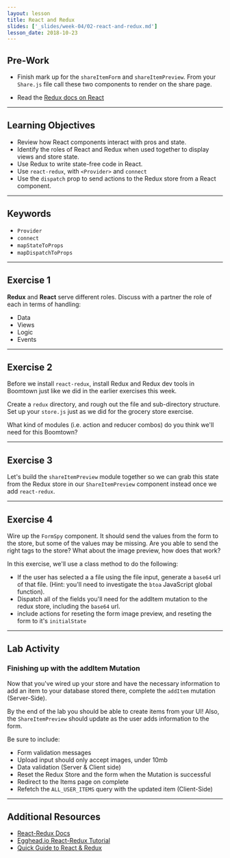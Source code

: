 ```yaml
---
layout: lesson
title: React and Redux
slides: ['_slides/week-04/02-react-and-redux.md']
lesson_date: 2018-10-23
---
```


## Pre-Work

- Finish mark up for the `shareItemForm` and `shareItemPreview`. From your `Share.js` file call these two components to render on the share page.

- Read the [Redux docs on React](http://redux.js.org/docs/basics/UsageWithReact.html)

---

## Learning Objectives

- Review how React components interact with pros and state.
- Identify the roles of React and Redux when used together to display views and store state.
- Use Redux to write state-free code in React.
- Use `react-redux`, with `<Provider>` and `connect`
- Use the `dispatch` prop to send actions to the Redux store from a React component.

---

## Keywords

- `Provider`
- `connect`
- `mapStateToProps`
- `mapDispatchToProps`

---

## Exercise 1

**Redux** and **React** serve different roles. Discuss with a partner the role of each in terms of handling:

- Data
- Views
- Logic
- Events

---

## Exercise 2

Before we install `react-redux`, install Redux and Redux dev tools in Boomtown just like we did in the earlier exercises this week.

Create a `redux` directory, and rough out the file and sub-directory structure. Set up your `store.js` just as we did for the grocery store exercise.

What kind of modules (i.e. action and reducer combos) do you think we'll need for this Boomtown?

---

## Exercise 3

Let's build the `shareItemPreview` module together so we can grab this state from the Redux store in our `ShareItemPreview` component instead once we add `react-redux`.

---

## Exercise 4

Wire up the `FormSpy` component. It should send the values from the form to the store, but some of the values may be missing.
Are you able to send the right tags to the store? What about the image preview, how does that work?

In this exercise, we'll use a class method to do the following:

- If the user has selected a a file using the file input, generate a `base64` url of that file.
  (Hint: you'll need to investigate the `btoa` JavaScript global function).
- Dispatch all of the fields you'll need for the addItem mutation to the redux store, including the `base64` url.
- include actions for reseting the form image preview, and reseting the form to it's `initialState`

---

## Lab Activity

### Finishing up with the addItem Mutation

Now that you've wired up your store and have the necessary information to add an item to your database
stored there, complete the `addItem` mutation (Server-Side).

By the end of the lab you should be able to create items from your UI!
Also, the `ShareItemPreview` should update as the user adds information to the form.

Be sure to include:

- Form validation messages
- Upload input should only accept images, under 10mb
- Data validation (Server & Client side)
- Reset the Redux Store and the form when the Mutation is successful
- Redirect to the Items page on complete
- Refetch the `ALL_USER_ITEMS` query with the updated item (Client-Side)

---

## Additional Resources

- [React-Redux Docs](https://github.com/reactjs/react-redux)
- [Egghead.io React-Redux Tutorial](https://egghead.io/courses/building-react-applications-with-idiomatic-redux)
- [Quick Guide to React & Redux](https://www.reax.io/blog/2016/07/07/quick-guide-to-react-and-redux/)
